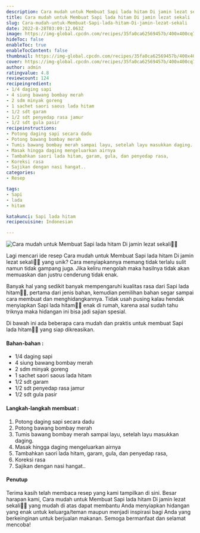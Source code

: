 ```yaml
---
description: Cara mudah untuk Membuat Sapi lada hitam Di jamin lezat sekali"
title: Cara mudah untuk Membuat Sapi lada hitam Di jamin lezat sekali
slug: Cara-mudah-untuk-Membuat-Sapi-lada-hitam-Di-jamin-lezat-sekali
date: 2022-8-28T03:09:12.063Z
image: https://img-global.cpcdn.com/recipes/35fa0ca62569457b/400x400cq70/photo.jpg
hideToc: false
enableToc: true
enableTocContent: false
thumbnail: https://img-global.cpcdn.com/recipes/35fa0ca62569457b/400x400cq70/photo.jpg
cover: https://img-global.cpcdn.com/recipes/35fa0ca62569457b/400x400cq70/photo.jpg
author: admin
ratingvalue: 4.8
reviewcount: 124
recipeingredient:
- 1/4 daging sapi
- 4 siung bawang bombay merah
- 2 sdm minyak goreng
- 1 sachet saori saous lada hitam
- 1/2 sdt garam
- 1/2 sdt penyedap rasa jamur
- 1/2 sdt gula pasir
recipeinstructions:
- Potong daging sapi secara dadu
- Potong bawang bombay merah
- Tumis bawang bombay merah sampai layu, setelah layu masukkan daging.
- Masak hingga daging mengeluarkan airnya
- Tambahkan saori lada hitam, garam, gula, dan penyedap rasa,
- Koreksi rasa
- Sajikan dengan nasi hangat..
categories:
- Resep

tags:
- Sapi
- lada
- hitam

katakunci: Sapi lada hitam
recipecuisine: Indonesian

---
```


![Cara mudah untuk Membuat Sapi lada hitam Di jamin lezat sekali👩‍🍳](https://img-global.cpcdn.com/recipes/35fa0ca62569457b/400x400cq70/photo.jpg)

Lagi mencari ide resep Cara mudah untuk Membuat Sapi lada hitam Di jamin lezat sekali👩‍🍳 yang unik? Cara menyiapkannya memang tidak terlalu sulit namun tidak gampang juga. Jika keliru mengolah maka hasilnya tidak akan memuaskan dan justru cenderung tidak enak.

Banyak hal yang sedikit banyak mempengaruhi kualitas rasa dari Sapi lada hitam👩‍🍳, pertama dari jenis bahan, kemudian pemilihan bahan segar sampai cara membuat dan menghidangkannya. Tidak usah pusing kalau hendak menyiapkan Sapi lada hitam👩‍🍳 enak di rumah, karena asal sudah tahu triknya maka hidangan ini bisa jadi sajian spesial.

Di bawah ini ada beberapa cara mudah dan praktis untuk membuat Sapi lada hitam👩‍🍳 yang siap dikreasikan.

<!--inarticleads1-->

#### Bahan-bahan :

- 1/4 daging sapi
- 4 siung bawang bombay merah
- 2 sdm minyak goreng
- 1 sachet saori saous lada hitam
- 1/2 sdt garam
- 1/2 sdt penyedap rasa jamur
- 1/2 sdt gula pasir

<!--inarticleads2-->

#### Langkah-langkah membuat :

1. Potong daging sapi secara dadu
1. Potong bawang bombay merah
1. Tumis bawang bombay merah sampai layu, setelah layu masukkan daging.
1. Masak hingga daging mengeluarkan airnya
1. Tambahkan saori lada hitam, garam, gula, dan penyedap rasa,
1. Koreksi rasa
1. Sajikan dengan nasi hangat..

#### Penutup

Terima kasih telah membaca resep yang kami tampilkan di sini. Besar harapan kami, Cara mudah untuk Membuat Sapi lada hitam Di jamin lezat sekali👩‍🍳 yang mudah di atas dapat membantu Anda menyiapkan hidangan yang enak untuk keluarga/teman maupun menjadi inspirasi bagi Anda yang berkeinginan untuk berjualan makanan. Semoga bermanfaat dan selamat mencoba!